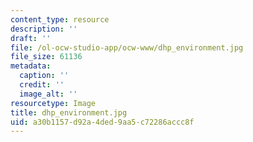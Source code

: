 ```yaml
---
content_type: resource
description: ''
draft: ''
file: /ol-ocw-studio-app/ocw-www/dhp_environment.jpg
file_size: 61136
metadata:
  caption: ''
  credit: ''
  image_alt: ''
resourcetype: Image
title: dhp_environment.jpg
uid: a30b1157-d92a-4ded-9aa5-c72286accc8f
---
```

